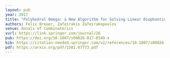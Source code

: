 ```yaml
---
layout: pub
year: 2017
title: "Polyhedral Omega: a New Algorithm for Solving Linear Diophantine Systems"
authors: Felix Breuer, Zafeirakis Zafeirakopoulos
venue: Annals of Combinatorics
vurl: https://link.springer.com/journal/26
pub: https://doi.org/10.1007/s00026-017-0349-x
bib: https://citation-needed.springer.com/v2/references/10.1007/s00026-017-0349-x?format=bibtex&flavour=citation
pdf: https://arxiv.org/pdf/1501.07773.pdf
---
```

